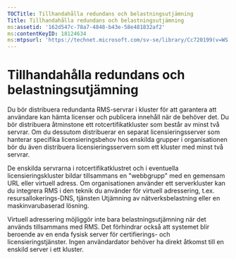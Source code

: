```yaml
---
TOCTitle: Tillhandahålla redundans och belastningsutjämning
Title: Tillhandahålla redundans och belastningsutjämning
ms:assetid: '162d547c-78a7-4848-b43e-58e481832af2'
ms:contentKeyID: 18124634
ms:mtpsurl: 'https://technet.microsoft.com/sv-se/library/Cc720199(v=WS.10)'
---
```


Tillhandahålla redundans och belastningsutjämning
=================================================

Du bör distribuera redundanta RMS-servrar i kluster för att garantera att användare kan hämta licenser och publicera innehåll när de behöver det. Du bör distribuera åtminstone ett rotcertifikatkluster som består av minst två servrar. Om du dessutom distribuerar en separat licensieringsserver som hanterar specifika licensieringsbehov hos enskilda grupper i organisationen bör du även distribuera licensieringsservern som ett kluster med minst två servrar.

De enskilda servrarna i rotcertifikatklustret och i eventuella licensieringskluster bildar tillsammans en "webbgrupp" med en gemensam URL eller virtuell adress. Om organisationen använder ett serverkluster kan du integrera RMS i den teknik du använder för virtuell adressering, t.ex. resursallokerings-DNS, tjänsten Utjämning av nätverksbelastning eller en maskinvarubaserad lösning.

Virtuell adressering möjliggör inte bara belastningsutjämning när det används tillsammans med RMS. Det förhindrar också att systemet blir beroende av en enda fysisk server för certifierings- och licensieringstjänster. Ingen användardator behöver ha direkt åtkomst till en enskild server i ett kluster.
